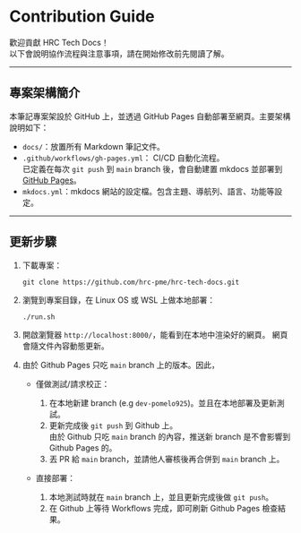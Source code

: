 # Contribution Guide

歡迎貢獻 HRC Tech Docs！  
以下會說明協作流程與注意事項，請在開始修改前先閱讀了解。

---

## 專案架構簡介

本筆記專案架設於 GitHub 上，並透過 GitHub Pages 自動部署至網頁。主要架構說明如下：

- `docs/`：放置所有 Markdown 筆記文件。
- `.github/workflows/gh-pages.yml`：
    CI/CD 自動化流程。  
    已定義在每次 `git push` 到 `main` branch 後，會自動建置 mkdocs 並部署到 [GitHub Pages](https://hrc-pme.github.io/hrc-tech-docs/)。
- `mkdocs.yml`：mkdocs 網站的設定檔。包含主題、導航列、語言、功能等設定。

---

## 更新步驟

1. 下載專案：
    ```
    git clone https://github.com/hrc-pme/hrc-tech-docs.git
    ```
2. 瀏覽到專案目錄，在 Linux OS 或 WSL 上做本地部署：
    ```
    ./run.sh
    ```

3. 開啟瀏覽器 `http://localhost:8000/`，能看到在本地中渲染好的網頁。
    網頁會隨文件內容動態更新。

4. 由於 Github Pages 只吃 `main` branch 上的版本。因此，
    * 僅做測試/請求校正：  
        1. 在本地新建 branch (e.g `dev-pomelo925`)。並且在本地部署及更新測試。
        2. 更新完成後 `git push` 到 Github 上。  
            由於 Github 只吃 `main` branch 的內容，推送新 branch 是不會影響到 Github Pages 的。  
        3. 丟 PR 給 `main` branch，並請他人審核後再合併到 `main` branch 上。 
    
    * 直接部署：
        1. 本地測試時就在 `main` branch 上，並且更新完成後做 `git push`。
        2. 在 Github 上等待 Workflows 完成，即可刷新 Github Pages 檢查結果。